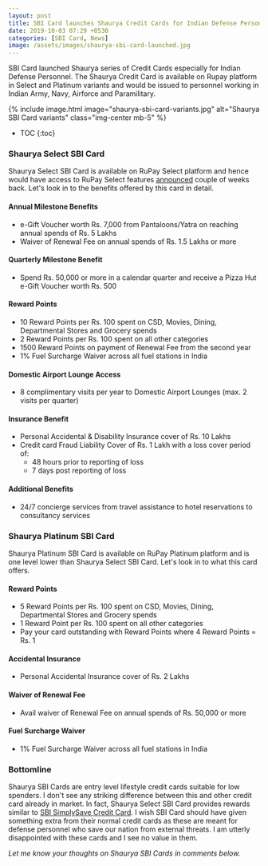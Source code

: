 ```yaml
---
layout: post
title: SBI Card launches Shaurya Credit Cards for Indian Defense Personnel
date: 2019-10-03 07:29 +0530
categories: [SBI Card, News]
image: /assets/images/shaurya-sbi-card-launched.jpg
---
```


SBI Card launched Shaurya series of Credit Cards especially for Indian Defense Personnel. The Shaurya Credit Card is available on Rupay platform in Select and Platinum variants and would be issued to personnel working in Indian Army, Navy, Airforce and Paramilitary.

{% include image.html image="shaurya-sbi-card-variants.jpg" alt="Shaurya SBI Card variants" class="img-center mb-5" %}

* TOC
{:toc}

### Shaurya Select SBI Card

Shaurya Select SBI Card is available on RuPay Select platform and hence would have access to RuPay Select features [announced](/rupay-select-credit-debit-cards-launched/) couple of weeks back. Let's look in to the benefits offered by this card in detail.

#### Annual Milestone Benefits

- e-Gift Voucher worth Rs. 7,000 from Pantaloons/Yatra on reaching annual spends of Rs. 5 Lakhs
- Waiver of Renewal Fee on annual spends of Rs. 1.5 Lakhs or more

#### Quarterly Milestone Benefit

- Spend Rs. 50,000 or more in a calendar quarter and receive a Pizza Hut e-Gift Voucher worth Rs. 500

#### Reward Points

- 10 Reward Points per Rs. 100 spent on CSD, Movies, Dining, Departmental Stores and Grocery spends
- 2 Reward Points per Rs. 100 spent on all other categories
- 1500 Reward Points on payment of Renewal Fee from the second year
- 1% Fuel Surcharge Waiver across all fuel stations in India

#### Domestic Airport Lounge Access

- 8 complimentary visits per year to Domestic Airport Lounges (max. 2 visits per quarter)

#### Insurance Benefit

- Personal Accidental & Disability Insurance cover of Rs. 10 Lakhs
- Credit card Fraud Liability Cover of Rs. 1 Lakh with a loss cover period of:
  - 48 hours prior to reporting of loss
  - 7 days post reporting of loss

#### Additional Benefits

- 24/7 concierge services from travel assistance to hotel reservations to consultancy services

### Shaurya Platinum SBI Card

Shaurya Platinum SBI Card is available on RuPay Platinum platform and is one level lower than Shaurya Select SBI Card. Let's look in to what this card offers.

#### Reward Points

- 5 Reward Points per Rs. 100 spent on CSD, Movies, Dining, Departmental Stores and Grocery spends
- 1 Reward Point per Rs. 100 spent on all other categories
- Pay your card outstanding with Reward Points where 4 Reward Points = Rs. 1

#### Accidental Insurance

- Personal Accidental Insurance cover of Rs. 2 Lakhs

#### Waiver of Renewal Fee

- Avail waiver of Renewal Fee on annual spends of Rs. 50,000 or more

#### Fuel Surcharge Waiver

- 1% Fuel Surcharge Waiver across all fuel stations in India

### Bottomline

Shaurya SBI Cards are entry level lifestyle credit cards suitable for low spenders. I don't see any striking difference between this and other credit card already in market. In fact, Shaurya Select SBI Card provides rewards similar to [SBI SimplySave Credit Card](/sbi-simplysave-credit-card-review/). I wish SBI Card should have given something extra from their normal credit cards as these are meant for defense personnel who save our nation from external threats. I am utterly disappointed with these cards and I see no value in them.

_Let me know your thoughts on Shaurya SBI Cards in comments below._
